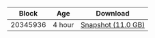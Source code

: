 |     Block   |     Age     |   Download  |
| ----------- | ----------- | ----------- |
|   20345936   |  4 hour | [Snapshot (11.0 GB)](https://s3.eu-central-1.amazonaws.com/w3coins.io/snapshots/band-mainnet/band_snapsot_latest.tar.lz4)  |
